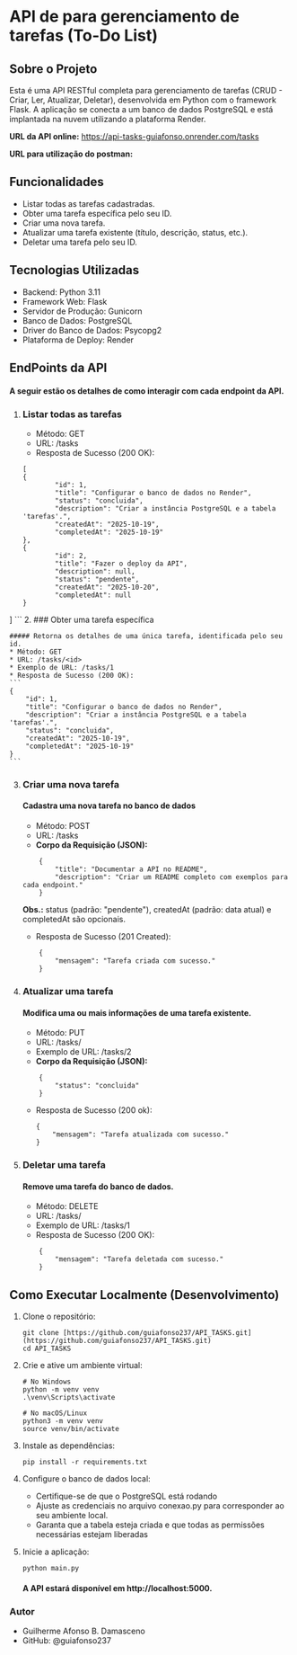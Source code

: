 # API de para gerenciamento de tarefas (To-Do List)     

## Sobre o Projeto
Esta é uma API RESTful completa para gerenciamento de tarefas (CRUD - Criar, Ler, Atualizar, Deletar), desenvolvida em Python com o framework Flask. A aplicação se conecta a um banco de dados PostgreSQL e está implantada na nuvem utilizando a plataforma Render.

**URL da API online:** https://api-tasks-guiafonso.onrender.com/tasks

**URL para utilização do postman:** 

## **Funcionalidades**
* Listar todas as tarefas cadastradas.
* Obter uma tarefa específica pelo seu ID.
* Criar uma nova tarefa.
* Atualizar uma tarefa existente (título, descrição, status, etc.).
* Deletar uma tarefa pelo seu ID.

## Tecnologias Utilizadas
* Backend: Python 3.11
* Framework Web: Flask
* Servidor de Produção: Gunicorn
* Banco de Dados: PostgreSQL
* Driver do Banco de Dados: Psycopg2
* Plataforma de Deploy: Render

## **EndPoints da API**
#### A seguir estão os detalhes de como interagir com cada endpoint da API.

1. ### Listar todas as tarefas
    * Método: GET
    * URL: /tasks
    * Resposta de Sucesso (200 OK):
    ```
    [
    {
            "id": 1,
            "title": "Configurar o banco de dados no Render",
            "status": "concluida",
            "description": "Criar a instância PostgreSQL e a tabela 'tarefas'.",
            "createdAt": "2025-10-19",
            "completedAt": "2025-10-19"
    },
    {
            "id": 2,
            "title": "Fazer o deploy da API",
            "description": null,
            "status": "pendente",
            "createdAt": "2025-10-20",
            "completedAt": null
    }
]
    ```
2. ### Obter uma tarefa específica

    ##### Retorna os detalhes de uma única tarefa, identificada pelo seu id.
    * Método: GET
    * URL: /tasks/<id>
    * Exemplo de URL: /tasks/1
    * Resposta de Sucesso (200 OK):
    ```
    {
        "id": 1,
        "title": "Configurar o banco de dados no Render",
        "description": "Criar a instância PostgreSQL e a tabela 'tarefas'.",
        "status": "concluida",
        "createdAt": "2025-10-19",
        "completedAt": "2025-10-19"
    }
    ```
3. ### Criar uma nova tarefa
    #### Cadastra uma nova tarefa no banco de dados 
    * Método: POST
    * URL: /tasks
    * **Corpo da Requisição (JSON):**
    ```
        {
            "title": "Documentar a API no README",
            "description": "Criar um README completo com exemplos para cada endpoint."
        }

    ```
    **Obs.:** status (padrão: "pendente"), createdAt (padrão: data atual) e completedAt são opcionais.
    * Resposta de Sucesso (201 Created):
    ```
        {
            "mensagem": "Tarefa criada com sucesso."
        }

    ```

4. ### Atualizar uma tarefa
    #### Modifica uma ou mais informações de uma tarefa existente.
    * Método: PUT
    * URL: /tasks/<id>
    * Exemplo de URL: /tasks/2
    * **Corpo da Requisição (JSON):**
    ``` 
        {
            "status": "concluida"
        }

    ```
    * Resposta de Sucesso (200 ok):
        ```
        {
            "mensagem": "Tarefa atualizada com sucesso."
        }
        ```

5. ###  Deletar uma tarefa
    #### Remove uma tarefa do banco de dados.
    * Método: DELETE
    * URL: /tasks/<id>
    * Exemplo de URL: /tasks/1
    * Resposta de Sucesso (200 OK):
    ```
        {
            "mensagem": "Tarefa deletada com sucesso."
        }

    ```

## Como Executar Localmente (Desenvolvimento)
1. Clone o repositório:
    ```
    git clone [https://github.com/guiafonso237/API_TASKS.git](https://github.com/guiafonso237/API_TASKS.git)
    cd API_TASKS
    ```
2. Crie e ative um ambiente virtual:
    ```
    # No Windows
    python -m venv venv
    .\venv\Scripts\activate

    # No macOS/Linux
    python3 -m venv venv
    source venv/bin/activate
    ```

3. Instale as dependências:
    ```
    pip install -r requirements.txt
    ```
4. Configure o banco de dados local:
    * Certifique-se de que o PostgreSQL está rodando
    * Ajuste as credenciais no arquivo conexao.py para corresponder ao seu ambiente local.
    * Garanta que a tabela esteja criada e que todas as permissões necessárias estejam liberadas 

5. Inicie a aplicação:
    ```
    python main.py
    ```
    #### A API estará disponível em http://localhost:5000.

### Autor
* Guilherme Afonso B. Damasceno
* GitHub: @guiafonso237

